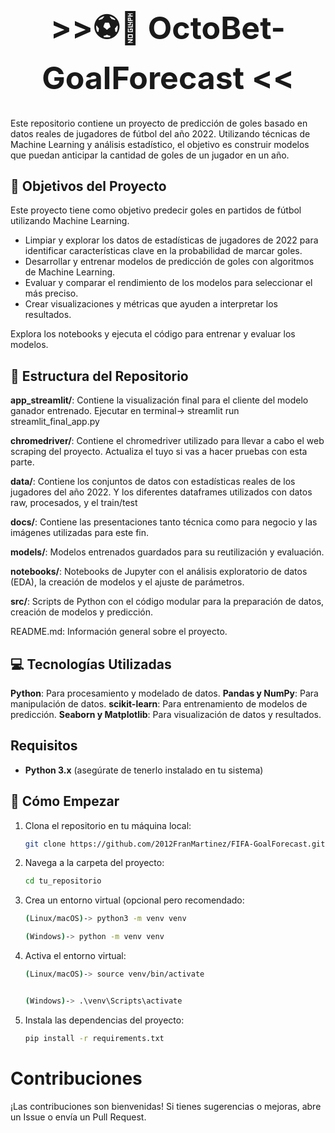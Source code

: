 <h1 align="center" style="font-size: 50px;">>>⚽️🥅 OctoBet-GoalForecast <<</h1>

Este repositorio contiene un proyecto de predicción de goles basado en datos reales de jugadores de fútbol del año 2022. Utilizando técnicas de Machine Learning y análisis estadístico, el objetivo es construir modelos que puedan anticipar la cantidad de goles de un jugador en un año.

## 🎯 Objetivos del Proyecto

Este proyecto tiene como objetivo predecir goles en partidos de fútbol utilizando Machine Learning.

-   Limpiar y explorar los datos de estadísticas de jugadores de 2022 para identificar características clave en la probabilidad de marcar goles.
-   Desarrollar y entrenar modelos de predicción de goles con algoritmos de Machine Learning.
-   Evaluar y comparar el rendimiento de los modelos para seleccionar el más preciso.
-   Crear visualizaciones y métricas que ayuden a interpretar los resultados.

Explora los notebooks y ejecuta el código para entrenar y evaluar los modelos.

## 🧠 Estructura del Repositorio

**app_streamlit/**: Contiene la visualización final para el cliente del modelo ganador entrenado.
Ejecutar en terminal-> streamlit run streamlit_final_app.py

**chromedriver/**: Contiene el chromedriver utilizado para llevar a cabo el web scraping del proyecto. Actualiza el tuyo si vas a hacer pruebas con esta parte.

**data/**: Contiene los conjuntos de datos con estadísticas reales de los jugadores del año 2022.
Y los diferentes dataframes utilizados con datos raw, procesados, y el train/test

**docs/**: Contiene las presentaciones tanto técnica como para negocio y las imágenes utilizadas para este fin.

**models/**: Modelos entrenados guardados para su reutilización y evaluación.

**notebooks/**: Notebooks de Jupyter con el análisis exploratorio de datos (EDA), la creación de modelos y el ajuste de parámetros.

**src/**: Scripts de Python con el código modular para la preparación de datos, creación de modelos y predicción.

README.md: Información general sobre el proyecto.

## 💻 Tecnologías Utilizadas

**Python**: Para procesamiento y modelado de datos.
**Pandas y NumPy**: Para manipulación de datos.
**scikit-learn**: Para entrenamiento de modelos de predicción.
**Seaborn y Matplotlib**: Para visualización de datos y resultados.

## Requisitos

-   **Python 3.x** (asegúrate de tenerlo instalado en tu sistema)

## 💾 Cómo Empezar

1. Clona el repositorio en tu máquina local:
    ```bash
    git clone https://github.com/2012FranMartinez/FIFA-GoalForecast.git
    ```
2. Navega a la carpeta del proyecto:
    ```bash
    cd tu_repositorio
    ```
3. Crea un entorno virtual (opcional pero recomendado:

    ```bash
    (Linux/macOS)-> python3 -m venv venv

    (Windows)-> python -m venv venv
    ```

4. Activa el entorno virtual:

    ```bash
    (Linux/macOS)-> source venv/bin/activate


    (Windows)-> .\venv\Scripts\activate
    ```

5. Instala las dependencias del proyecto:
    ```bash
    pip install -r requirements.txt
    ```

# Contribuciones

¡Las contribuciones son bienvenidas! Si tienes sugerencias o mejoras, abre un Issue o envía un Pull Request.
